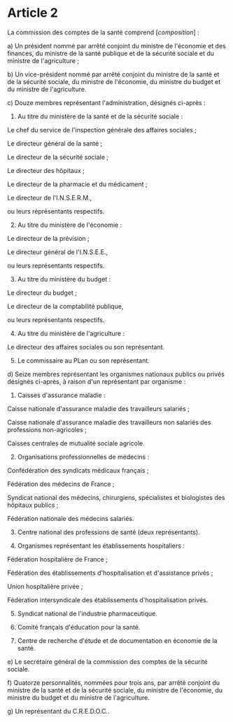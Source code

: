 # Article 2

La commission des comptes de la santé comprend [*composition*] :

a) Un président nommé par arrêté conjoint du ministre de l'économie et des finances, du ministre de la santé publique et de la sécurité sociale et du ministre de l'agriculture ;

b) Un vice-président nommé par arrêté conjoint du ministre de la santé et de la sécurité sociale, du ministre de l'économie, du ministre du budget et du ministre de l'agriculture.

c) Douze membres représentant l'administration, désignés  ci-après :

1. Au titre du ministère de la santé et de la sécurité  sociale :

Le chef du service de l'inspection générale des affaires  sociales ;

Le directeur général de la santé ;

Le directeur de la sécurité sociale ;

Le directeur des hôpitaux ;

Le directeur de la pharmacie et du médicament ;

Le directeur de l'I.N.S.E.R.M.,

ou leurs réprésentants respectifs.

2. Au titre du ministère de l'économie :

Le directeur de la prévision ;

Le directeur général de l'I.N.S.E.E.,

ou leurs représentants respectifs.

3. Au titre du ministère du budget :

Le directeur du budget ;

Le directeur de la comptabilité publique,

ou leurs représentants respectifs.

4. Au titre du ministère de l'agriculture :

Le directeur des affaires sociales ou son représentant.

5. Le commissaire au PLan ou son représentant.

d) Seize membres représentant les organismes nationaux publics ou privés désignés ci-après, à raison d'un représentant par organisme :

1. Caisses d'assurance maladie :

Caisse nationale d'assurance maladie des travailleurs salariés ;

Caisse nationale d'assurance maladie des travailleurs non salariés des professions non-agricoles ;

Caisses centrales de mutualité sociale agricole.

2. Organisations professionnelles de médecins :

Confédération des syndicats médicaux français ;

Fédération des médecins de France ;

Syndicat national des médecins, chirurgiens, spécialistes et biologistes des hôpitaux publics ;

Fédération nationale des médecins salariés.

3. Centre national des professions de santé (deux représentants).

4. Organismes représentant les établissements hospitaliers :

Fédération hospitalière de France ;

Fédération des établissements d'hospitalisation et d'assistance privés ;

Union hospitalière privée ;

Fédération intersyndicale des établissements d'hospitalisation privés.

5. Syndicat national de l'industrie pharmaceutique.

6. Comité français d'éducation pour la santé.

7. Centre de recherche d'étude et de documentation en économie de la santé.

e) Le secrétaire général de la commission des comptes de la sécurité sociale.

f) Quatorze personnalités, nommées pour trois ans, par arrêté conjoint du ministre de la santé et de la sécurité sociale, du ministre de l'économie, du ministre du budget et du ministre de l'agriculture.

g) Un représentant du C.R.E.D.O.C..
